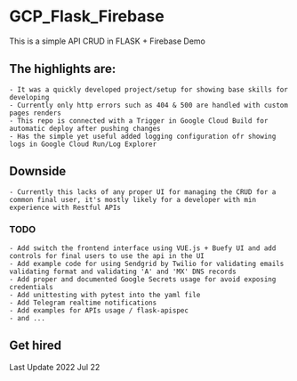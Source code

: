 # GCP_Flask_Firebase

This is a simple API CRUD in FLASK + Firebase Demo

## The highlights are:
    - It was a quickly developed project/setup for showing base skills for developing
    - Currently only http errors such as 404 & 500 are handled with custom pages renders
    - This repo is connected with a Trigger in Google Cloud Build for automatic deploy after pushing changes 
    - Has the simple yet useful added logging configuration ofr showing logs in Google Cloud Run/Log Explorer

## Downside
    - Currently this lacks of any proper UI for managing the CRUD for a common final user, it's mostly likely for a developer with min experience with Restful APIs

### TODO
    - Add switch the frontend interface using VUE.js + Buefy UI and add controls for final users to use the api in the UI
    - Add example code for using Sendgrid by Twilio for validating emails validating format and validating 'A' and 'MX' DNS records
    - Add proper and documented Google Secrets usage for avoid exposing credentials
    - Add unittesting with pytest into the yaml file
    - Add Telegram realtime notifications
    - Add examples for APIs usage / flask-apispec
    - and ...

## Get hired

Last Update 2022 Jul 22 